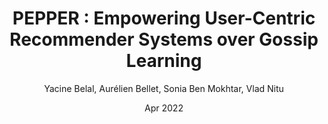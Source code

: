 ---
type: inproceedings
title: "PEPPER : Empowering User-Centric Recommender Systems over Gossip Learning"
name : pepper
date: Apr 2022
author: Yacine Belal, Aurélien Bellet, Sonia Ben Mokhtar, Vlad Nitu
booktitle: The Sixteenth International Conference on Mobile Ubiquitous Computing, Systems, Services and Technologies (UBICOMM 2022)
publisher: 
publisher_url: https://www.iaria.org/conferences2022/UBICOMM22.html
location: 
pages: 
doi:
status: under submission
---